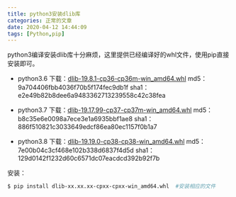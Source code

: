 ```yaml
---
title: python3安装dlib库
categories: 正常的文章
date: 2020-04-12 14:44:09
tags: [Python,pip]
---
```


python3编译安装dlib库十分麻烦，这里提供已经编译好的whl文件，使用pip直接安装即可。

<!-- more -->

- python3.6
    下载：[dlib-19.8.1-cp36-cp36m-win_amd64.whl](/download/dlib/dlib-19.8.1-cp36-cp36m-win_amd64.whl)
    md5：9a704406fbb4036f70b5f174fec9db1f
    sha1：e2e49b82b8dee6a9483362713239558c42c38fea

- python3.7
    下载：[dlib-19.17.99-cp37-cp37m-win_amd64.whl](/download/dlib/dlib-19.17.99-cp37-cp37m-win_amd64.whl)
    md5：b8c35e6e0098a7ece3e1a6935bbf1ae8
    sha1：886f510821c3033649edcf86ea80ec1157f0b1a7

- python3.8
    下载：[dlib-19.19.0-cp38-cp38-win_amd64.whl](/download/dlib/dlib-19.19.0-cp38-cp38-win_amd64.whl)
    md5：7e00b04c3cf468e102b338d6837f4d5d
    sha1：129d0142f1232d60c6571dc07eacdcd392b92f7b

安装：

```bash
$ pip install dlib-xx.xx.xx-cpxx-cpxx-win_amd64.whl  #安装相应的文件
```
